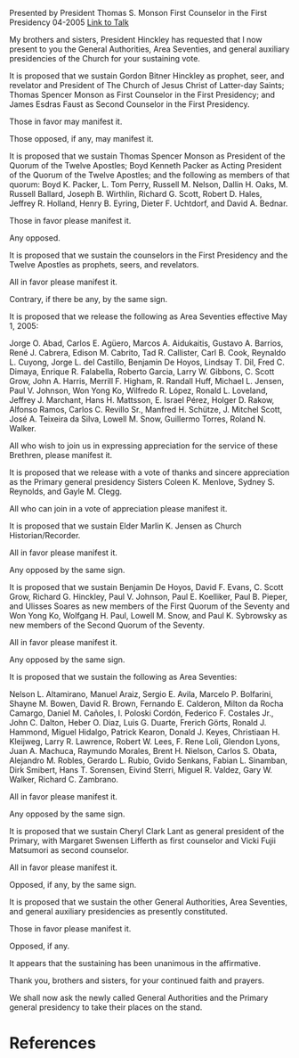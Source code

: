 Presented by President Thomas S. Monson
First Counselor in the First Presidency
04-2005
[Link to Talk](https://www.churchofjesuschrist.org/study/general-conference/2005/04/the-sustaining-of-church-officers?lang=eng)

My brothers and sisters, President Hinckley has requested that I now present to you the General Authorities, Area Seventies, and general auxiliary presidencies of the Church for your sustaining vote.

It is proposed that we sustain Gordon Bitner Hinckley as prophet, seer, and revelator and President of The Church of Jesus Christ of Latter-day Saints; Thomas Spencer Monson as First Counselor in the First Presidency; and James Esdras Faust as Second Counselor in the First Presidency.

Those in favor may manifest it.

Those opposed, if any, may manifest it.

It is proposed that we sustain Thomas Spencer Monson as President of the Quorum of the Twelve Apostles; Boyd Kenneth Packer as Acting President of the Quorum of the Twelve Apostles; and the following as members of that quorum: Boyd K. Packer, L. Tom Perry, Russell M. Nelson, Dallin H. Oaks, M. Russell Ballard, Joseph B. Wirthlin, Richard G. Scott, Robert D. Hales, Jeffrey R. Holland, Henry B. Eyring, Dieter F. Uchtdorf, and David A. Bednar.

Those in favor please manifest it.

Any opposed.

It is proposed that we sustain the counselors in the First Presidency and the Twelve Apostles as prophets, seers, and revelators.

All in favor please manifest it.

Contrary, if there be any, by the same sign.

It is proposed that we release the following as Area Seventies effective May 1, 2005:

Jorge O. Abad, Carlos E. Agüero, Marcos A. Aidukaitis, Gustavo A. Barrios, René J. Cabrera, Edison M. Cabrito, Tad R. Callister, Carl B. Cook, Reynaldo L. Cuyong, Jorge L. del Castillo, Benjamin De Hoyos, Lindsay T. Dil, Fred C. Dimaya, Enrique R. Falabella, Roberto Garcia, Larry W. Gibbons, C. Scott Grow, John A. Harris, Merrill F. Higham, R. Randall Huff, Michael L. Jensen, Paul V. Johnson, Won Yong Ko, Wilfredo R. López, Ronald L. Loveland, Jeffrey J. Marchant, Hans H. Mattsson, E. Israel Pérez, Holger D. Rakow, Alfonso Ramos, Carlos C. Revillo Sr., Manfred H. Schütze, J. Mitchel Scott, José A. Teixeira da Silva, Lowell M. Snow, Guillermo Torres, Roland N. Walker.

All who wish to join us in expressing appreciation for the service of these Brethren, please manifest it.

It is proposed that we release with a vote of thanks and sincere appreciation as the Primary general presidency Sisters Coleen K. Menlove, Sydney S. Reynolds, and Gayle M. Clegg.

All who can join in a vote of appreciation please manifest it.

It is proposed that we sustain Elder Marlin K. Jensen as Church Historian/Recorder.

All in favor please manifest it.

Any opposed by the same sign.

It is proposed that we sustain Benjamin De Hoyos, David F. Evans, C. Scott Grow, Richard G. Hinckley, Paul V. Johnson, Paul E. Koelliker, Paul B. Pieper, and Ulisses Soares as new members of the First Quorum of the Seventy and Won Yong Ko, Wolfgang H. Paul, Lowell M. Snow, and Paul K. Sybrowsky as new members of the Second Quorum of the Seventy.

All in favor please manifest it.

Any opposed by the same sign.

It is proposed that we sustain the following as Area Seventies:

Nelson L. Altamirano, Manuel Araiz, Sergio E. Avila, Marcelo P. Bolfarini, Shayne M. Bowen, David R. Brown, Fernando E. Calderon, Milton da Rocha Camargo, Daniel M. Cañoles, I. Poloski Cordón, Federico F. Costales Jr., John C. Dalton, Heber O. Diaz, Luis G. Duarte, Frerich Görts, Ronald J. Hammond, Miguel Hidalgo, Patrick Kearon, Donald J. Keyes, Christiaan H. Kleijweg, Larry R. Lawrence, Robert W. Lees, F. Rene Loli, Glendon Lyons, Juan A. Machuca, Raymundo Morales, Brent H. Nielson, Carlos S. Obata, Alejandro M. Robles, Gerardo L. Rubio, Gvido Senkans, Fabian L. Sinamban, Dirk Smibert, Hans T. Sorensen, Eivind Sterri, Miguel R. Valdez, Gary W. Walker, Richard C. Zambrano.

All in favor please manifest it.

Any opposed by the same sign.

It is proposed that we sustain Cheryl Clark Lant as general president of the Primary, with Margaret Swensen Lifferth as first counselor and Vicki Fujii Matsumori as second counselor.

All in favor please manifest it.

Opposed, if any, by the same sign.

It is proposed that we sustain the other General Authorities, Area Seventies, and general auxiliary presidencies as presently constituted.

Those in favor please manifest it.

Opposed, if any.

It appears that the sustaining has been unanimous in the affirmative.

Thank you, brothers and sisters, for your continued faith and prayers.

We shall now ask the newly called General Authorities and the Primary general presidency to take their places on the stand.

# References

